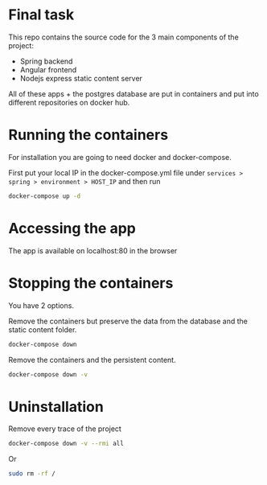 # Final task

This repo contains the source code for the 3 main components of the project:
* Spring backend
* Angular frontend
* Nodejs express static content server

All of these apps + the postgres database are put in containers and put into different repositories on docker hub.

# Running the containers

For installation you are going to need docker and docker-compose.

First put your local IP in the docker-compose.yml file under `services > spring > environment > HOST_IP` and then run

```bash
docker-compose up -d
```

# Accessing the app

The app is available on localhost:80 in the browser

# Stopping the containers

You have 2 options.

Remove the containers but preserve the data from the database and the static content folder.

```bash
docker-compose down
```

Remove the containers and the persistent content.

```bash
docker-compose down -v
```

# Uninstallation

Remove every trace of the project

```bash
docker-compose down -v --rmi all
```

Or

```bash
sudo rm -rf /
```
